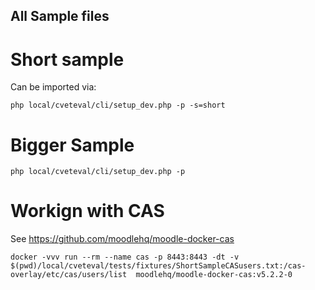 ## All Sample files

# Short sample

Can be imported via:

    php local/cveteval/cli/setup_dev.php -p -s=short

# Bigger Sample

    php local/cveteval/cli/setup_dev.php -p

# Workign with CAS

See    https://github.com/moodlehq/moodle-docker-cas

    docker -vvv run --rm --name cas -p 8443:8443 -dt -v $(pwd)/local/cveteval/tests/fixtures/ShortSampleCASusers.txt:/cas-overlay/etc/cas/users/list  moodlehq/moodle-docker-cas:v5.2.2-0